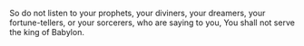 So do not listen to your prophets, your diviners, your dreamers, your fortune-tellers, or your sorcerers, who are saying to you, You shall not serve the king of Babylon.
